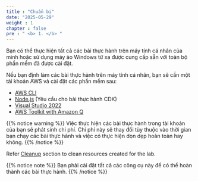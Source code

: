 ```yaml
---
title : "Chuẩn bị"
date: "2025-05-29"
weight : 1
chapter : false
pre : " <b> 1. </b> "
---
```


Bạn có thể thực hiện tất cả các bài thực hành trên máy tính cá nhân của mình hoặc sử dụng máy ảo Windows từ xa được cung cấp sẵn với toàn bộ phần mềm đã được cài đặt.

Nếu bạn định làm các bài thực hành trên máy tính cá nhân, bạn sẽ cần một tài khoản AWS và cài đặt các phần mềm sau:
  - [AWS CLI](https://aws.amazon.com/cli/)
  - [Node.js](https://nodejs.org/en/) (Yêu cầu cho bài thực hành CDK)
  - [Visual Studio 2022](https://visualstudio.microsoft.com/downloads/)
  - [AWS Toolkit with Amazon Q](https://aws.amazon.com/visualstudio/)

{{% notice warning %}}
Việc thực hiện các bài thực hành trong tài khoản của bạn sẽ phát sinh chi phí. Chi phí này sẽ thay đổi tùy thuộc vào thời gian bạn chạy các bài thực hành và việc có thực hiện dọn dẹp hoàn toàn hay không.
{{% /notice %}}

Refer [Cleanup](/9-cleanup/) section to clean resources created for the lab.

{{% notice note %}}
Bạn phải cài đặt tất cả các công cụ này để có thể hoàn thành các bài thực hành.
{{% /notice %}}
